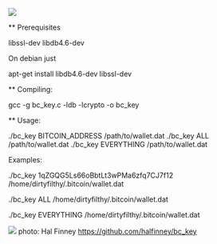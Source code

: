 
![](https://github.com/ymmah/bc_key/blob/master/OCR/AI/ArtBoard%20Image%20(228).jpg)


** Prerequisites

libssl-dev libdb4.6-dev

On debian just

apt-get install libdb4.6-dev libssl-dev


** Compiling:

gcc -g bc_key.c -ldb -lcrypto -o bc_key


** Usage:

./bc_key BITCOIN_ADDRESS /path/to/wallet.dat
./bc_key ALL /path/to/wallet.dat
./bc_key EVERYTHING /path/to/wallet.dat



Examples:

./bc_key 1qZGQG5Ls66oBbtLt3wPMa6zfq7CJ7f12 /home/dirtyfilthy/.bitcoin/wallet.dat

./bc_key ALL /home/dirtyfilthy/.bitcoin/wallet.dat

./bc_key EVERYTHING /home/dirtyfilthy/.bitcoin/wallet.dat

![](https://github.com/ymmah/bc_key/blob/master/OCR/AI/ArtBoard%20Image%20(364)%20(1).jpg)
photo: Hal Finney
https://github.com/halfinney/bc_key
